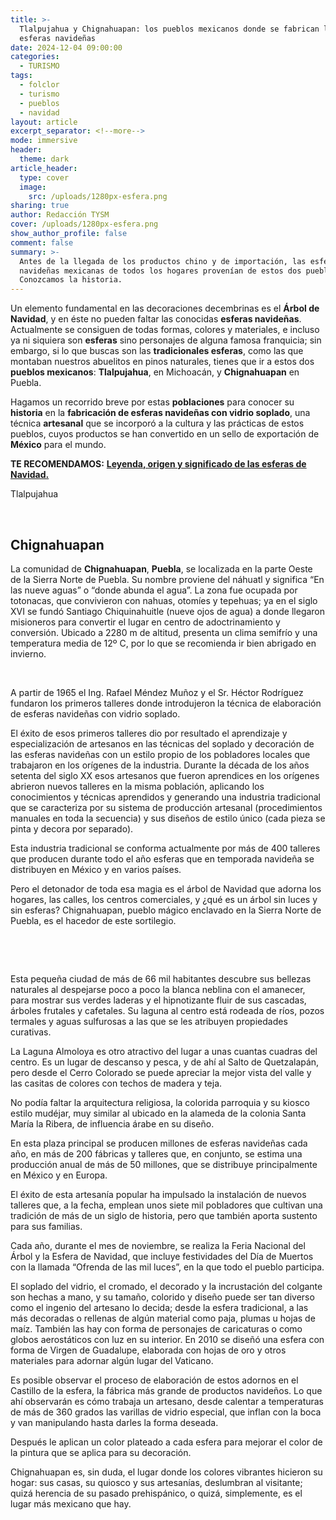 ```yaml
---
title: >-
  Tlalpujahua y Chignahuapan: los pueblos mexicanos donde se fabrican las
  esferas navideñas
date: 2024-12-04 09:00:00
categories:
  - TURISMO
tags:
  - folclor
  - turismo
  - pueblos
  - navidad
layout: article
excerpt_separator: <!--more-->
mode: immersive
header:
  theme: dark
article_header:
  type: cover
  image:
    src: /uploads/1280px-esfera.png
sharing: true
author: Redacción TYSM
cover: /uploads/1280px-esfera.png
show_author_profile: false
comment: false
summary: >-
  Antes de la llegada de los productos chino y de importación, las esferas
  navideñas mexicanas de todos los hogares provenían de estos dos pueblos.
  Conozcamos la historia.
---
```

Un elemento fundamental en las decoraciones decembrinas es el **Árbol de Navidad**, y en éste no pueden faltar las conocidas **esferas navideñas**. Actualmente se consiguen de todas formas, colores y materiales, e incluso ya ni siquiera son **esferas** sino personajes de alguna famosa franquicia; sin embargo, si lo que buscas son las **tradicionales esferas**, como las que montaban nuestros abuelitos en pinos naturales, tienes que ir a estos dos **pueblos mexicanos**: **Tlalpujahua**, en Michoacán, y **Chignahuapan** en Puebla.

Hagamos un recorrido breve por estas **poblaciones** para conocer su **historia** en la **fabricación de esferas navideñas con vidrio soplado**, una técnica **artesanal** que se incorporó a la cultura y las prácticas de estos pueblos, cuyos productos se han convertido en un sello de exportación de **México** para el mundo.

**TE RECOMENDAMOS:** [**Leyenda, origen y significado de las esferas de Navidad.**](https://blog.tonoysumariachi.com/mundo/2023/11/29/leyenda-origen-y-significado-de-las-esferas-de-navidad.html)

Tlalpujahua

&nbsp;

## Chignahuapan

La comunidad de **Chignahuapan**, **Puebla**, se localizada en la parte Oeste de la Sierra Norte de Puebla. Su nombre proviene del náhuatl y significa “En las nueve aguas” o “donde abunda el agua”. La zona fue ocupada por totonacas, que convivieron con nahuas, otomíes y tepehuas; ya en el siglo XVI se fundó Santiago Chiquinahuitle (nueve ojos de agua) a donde llegaron misioneros para convertir el lugar en centro de adoctrinamiento y conversión. Ubicado a 2280 m de altitud, presenta un clima semifrío y una temperatura media de 12º C, por lo que se recomienda ir bien abrigado en invierno.

&nbsp;

A partir de 1965 el Ing. Rafael Méndez Muñoz y el Sr. Héctor Rodríguez fundaron los primeros talleres donde introdujeron la técnica de elaboración de esferas navideñas con vidrio soplado.

El éxito de esos primeros talleres dio por resultado el aprendizaje y especialización de artesanos en las técnicas del soplado y decoración de las esferas navideñas con un estilo propio de los pobladores locales que trabajaron en los orígenes de la industria. Durante la década de los años setenta del siglo XX esos artesanos que fueron aprendices en los orígenes abrieron nuevos talleres en la misma población, aplicando los conocimientos y técnicas aprendidos y generando una industria tradicional que se caracteriza por su sistema de producción artesanal (procedimientos manuales en toda la secuencia) y sus diseños de estilo único (cada pieza se pinta y decora por separado).

Esta industria tradicional se conforma actualmente por más de 400 talleres que producen durante todo el año esferas que en temporada navideña se distribuyen en México y en varios países.

Pero el detonador de toda esa magia es el árbol de Navidad que adorna los hogares, las calles, los centros comerciales, y ¿qué es un árbol sin luces y sin esferas? Chignahuapan, pueblo mágico enclavado en la Sierra Norte de Puebla, es el hacedor de este sortilegio.

&nbsp;

&nbsp;

Esta pequeña ciudad de más de 66 mil habitantes descubre sus bellezas naturales al despejarse poco a poco la blanca neblina con el amanecer, para mostrar sus verdes laderas y el hipnotizante fluir de sus cascadas, árboles frutales y cafetales. Su laguna al centro está rodeada de ríos, pozos termales y aguas sulfurosas a las que se les atribuyen propiedades curativas.

La Laguna Almoloya es otro atractivo del lugar a unas cuantas cuadras del centro. Es un lugar de descanso y pesca, y de ahí al Salto de Quetzalapán, pero desde el Cerro Colorado se puede apreciar la mejor vista del valle y las casitas de colores con techos de madera y teja.

No podía faltar la arquitectura religiosa, la colorida parroquia y su kiosco estilo mudéjar, muy similar al ubicado en la alameda de la colonia Santa María la Ribera, de influencia árabe en su diseño.

En esta plaza principal se producen millones de esferas navideñas cada año, en más de 200 fábricas y talleres que, en conjunto, se estima una producción anual de más de 50 millones, que se distribuye principalmente en México y en Europa.

El éxito de esta artesanía popular ha impulsado la instalación de nuevos talleres que, a la fecha, emplean unos siete mil pobladores que cultivan una tradición de más de un siglo de historia, pero que también aporta sustento para sus familias.

Cada año, durante el mes de noviembre, se realiza la Feria Nacional del Árbol y la Esfera de Navidad, que incluye festividades del Día de Muertos con la llamada “Ofrenda de las mil luces”, en la que todo el pueblo participa.

El soplado del vidrio, el cromado, el decorado y la incrustación del colgante son hechas a mano, y su tamaño, colorido y diseño puede ser tan diverso como el ingenio del artesano lo decida; desde la esfera tradicional, a las más decoradas o rellenas de algún material como paja, plumas u hojas de maíz. También las hay con forma de personajes de caricaturas o como globos aerostáticos con luz en su interior. En 2010 se diseñó una esfera con forma de Virgen de Guadalupe, elaborada con hojas de oro y otros materiales para adornar algún lugar del Vaticano.

Es posible observar el proceso de elaboración de estos adornos en el Castillo de la esfera, la fábrica más grande de productos navideños. Lo que ahí observarán es cómo trabaja un artesano, desde calentar a temperaturas de más de 360 grados las varillas de vidrio especial, que inflan con la boca y van manipulando hasta darles la forma deseada.

Después le aplican un color plateado a cada esfera para mejorar el color de la pintura que se aplica para su decoración.

Chignahuapan es, sin duda, el lugar donde los colores vibrantes hicieron su hogar: sus casas, su quiosco y sus artesanías, deslumbran al visitante; quizá herencia de su pasado prehispánico, o quizá, simplemente, es el lugar más mexicano que hay.